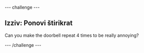 --- challenge ---

## Izziv: Ponovi štirikrat

Can you make the doorbell repeat 4 times to be really annoying?

--- /challenge ---